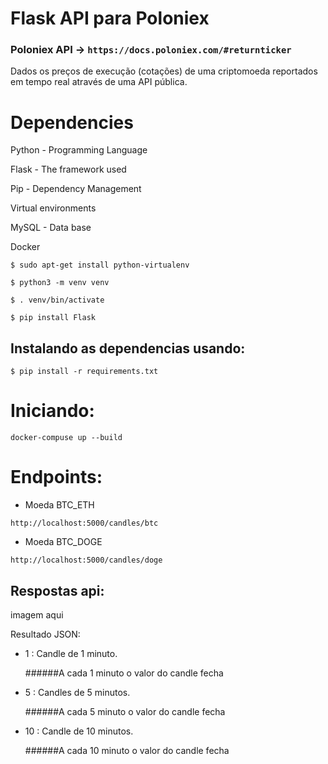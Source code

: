# Flask API para Poloniex

### Poloniex API ->  ``https://docs.poloniex.com/#returnticker``

Dados os preços de execução (cotações) de uma criptomoeda reportados em tempo real
através de uma API pública.

# Dependencies
Python - Programming Language

Flask - The framework used

Pip - Dependency Management

Virtual environments

MySQL - Data base

Docker

``$ sudo apt-get install python-virtualenv``

``$ python3 -m venv venv``

``$ . venv/bin/activate``

``$ pip install Flask``

## Instalando as dependencias usando:

``$ pip install -r requirements.txt``


# Iniciando:

``docker-compuse up --build``

# Endpoints:

* Moeda BTC_ETH

``http://localhost:5000/candles/btc``

* Moeda BTC_DOGE

``http://localhost:5000/candles/doge``



## Respostas api:

imagem aqui


Resultado JSON:

* 1 : Candle de 1 minuto.
  
    ######A cada 1 minuto o valor do candle fecha 
* 5 : Candles de 5 minutos.
    
    ######A cada 5 minuto o valor do candle fecha 
* 10 : Candle de 10 minutos.

    ######A cada 10 minuto o valor do candle fecha


